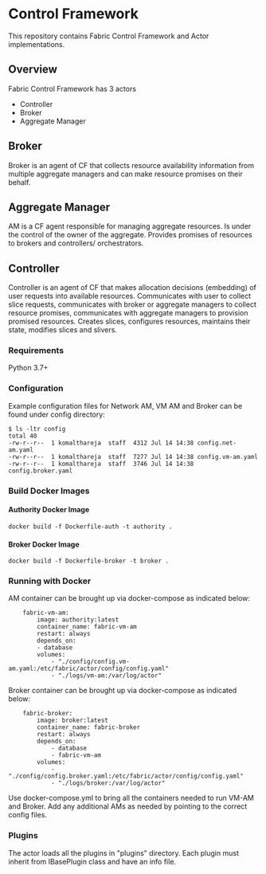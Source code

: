 # Control Framework
This repository contains Fabric Control Framework and Actor implementations.

## Overview
Fabric Control Framework has 3 actors
- Controller
- Broker
- Aggregate Manager

## Broker
Broker is an agent of CF that collects resource availability information from multiple aggregate managers and can make resource promises on their behalf.

## Aggregate Manager
AM is a CF agent responsible for managing aggregate resources. Is under the control of the owner of the aggregate. Provides promises of resources to brokers and controllers/ orchestrators.

## Controller
Controller is an agent of CF that makes allocation decisions (embedding) of user requests into available resources. Communicates with user to collect slice requests, communicates with broker or aggregate managers to collect resource promises, communicates with aggregate managers to provision promised resources. Creates slices, configures resources, maintains their state, modifies slices and slivers.  

### Requirements
Python 3.7+

### Configuration
Example configuration files for Network AM, VM AM and Broker can be found under config directory:
```
$ ls -ltr config
total 40
-rw-r--r--  1 komalthareja  staff  4312 Jul 14 14:38 config.net-am.yaml
-rw-r--r--  1 komalthareja  staff  7277 Jul 14 14:38 config.vm-am.yaml
-rw-r--r--  1 komalthareja  staff  3746 Jul 14 14:38 config.broker.yaml
```

### Build Docker Images

#### Authority Docker Image
```
docker build -f Dockerfile-auth -t authority .
```

#### Broker Docker Image
```
docker build -f Dockerfile-broker -t broker .
```

### Running with Docker
AM container can be brought up via docker-compose as indicated below:
```
    fabric-vm-am:
        image: authority:latest 
        container_name: fabric-vm-am 
        restart: always
        depends_on:
        - database 
        volumes:
            - "./config/config.vm-am.yaml:/etc/fabric/actor/config/config.yaml"
            - "./logs/vm-am:/var/log/actor"
```
Broker container can be brought up via docker-compose as indicated below:
```
    fabric-broker:
        image: broker:latest
        container_name: fabric-broker
        restart: always
        depends_on:
            - database
            - fabric-vm-am 
        volumes:
            - "./config/config.broker.yaml:/etc/fabric/actor/config/config.yaml"
            - "./logs/broker:/var/log/actor"
```
Use docker-compose.yml to bring all the containers needed to run VM-AM and Broker. Add any additional AMs as needed by pointing to the correct config files.

### Plugins
The actor loads all the plugins in "plugins" directory. Each plugin must inherit from IBasePlugin class and have an info file. 

